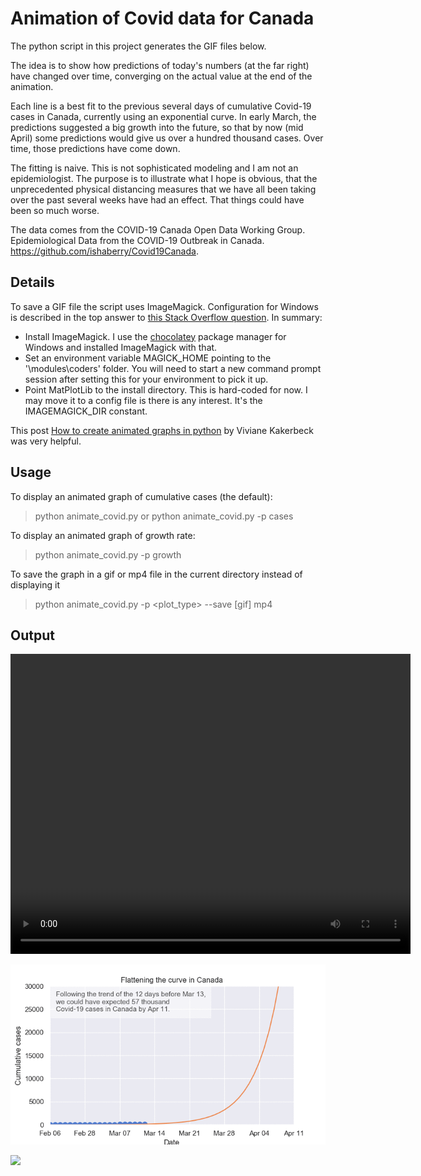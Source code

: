 # Animation of Covid data for Canada

The python script in this project generates the GIF files below. 

The idea is to show how predictions of today's numbers (at the far right) have changed over time, converging on the actual value at the end of the animation.

Each line is a best fit to the previous several days of cumulative Covid-19 cases in Canada, currently using an exponential curve. In early March, the predictions suggested a big growth into the future, so that by now (mid April) some predictions would give us over a hundred thousand cases. Over time, those predictions have come down.

The fitting is naive. This is not sophisticated modeling and I am not an epidemiologist. The purpose is to illustrate what I hope is obvious, that the unprecedented physical distancing measures that we have all been taking over the past several weeks have had an effect. That things could have been so much worse.

The data comes from the COVID-19 Canada Open Data Working Group. Epidemiological Data from the COVID-19 Outbreak in Canada. https://github.com/ishaberry/Covid19Canada. 


## Details

To save a GIF file the script uses ImageMagick. Configuration for Windows is described in the top answer to [this Stack Overflow question](https://stackoverflow.com/questions/23417487/aving-a-matplotlib-animation-with-imagemagick-and-without-ffmpeg-or-mencoder/42565258#42565258). In summary:

- Install ImageMagick. I use the [chocolatey](https://chocolatey.org/) package manager for Windows and installed ImageMagick with that.
- Set an environment variable MAGICK_HOME pointing to the '<your-install-dir>\modules\coders' folder. You will need to start a new command prompt session after setting this for your environment to pick it up.
- Point MatPlotLib to the install directory. This is hard-coded for now. I may move it to a config file is there is any interest. It's the IMAGEMAGICK_DIR constant.

This post [How to create animated graphs in python](https://towardsdatascience.com/how-to-create-animated-graphs-in-python-bb619cc2dec1) by Viviane Kakerbeck was very helpful. 

## Usage

To display an animated graph of cumulative cases (the default):

> python animate_covid.py
or
> python animate_covid.py -p cases

To display an animated graph of growth rate:

> python animate_covid.py -p growth

To save the graph in a gif or mp4 file in the current directory instead of displaying it

> python animate_covid.py -p <plot_type> --save [gif] mp4

## Output

<video width="640" height="480" autoplay controls>
  <source src="covid.mp4" type="video/mp4">
  <source src="movie.ogg" type="video/ogg">
  Your browser does not support the video tag.
</video>


![](covid.gif)

![](covid_growth.gif)
